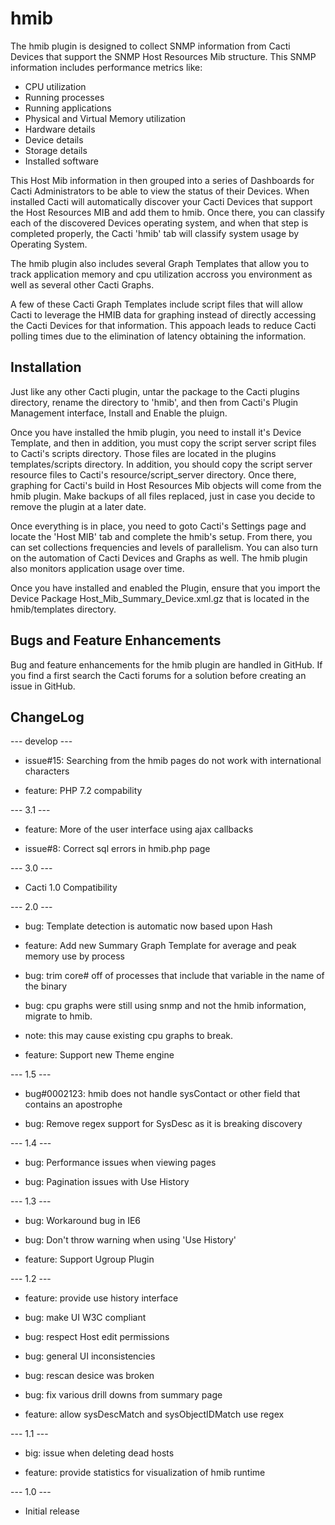 # hmib

The hmib plugin is designed to collect SNMP information from Cacti Devices that
support the SNMP Host Resources Mib structure.  This SNMP information includes
performance metrics like:

* CPU utilization
* Running processes
* Running applications
* Physical and Virtual Memory utilization
* Hardware details
* Device details
* Storage details
* Installed software

This Host Mib information in then grouped into a series of Dashboards for Cacti
Administrators to be able to view the status of their Devices.  When installed
Cacti will automatically discover your Cacti Devices that support the Host
Resources MIB and add them to hmib.  Once there, you can classify each of the
discovered Devices operating system, and when that step is completed properly,
the Cacti 'hmib' tab will classify system usage by Operating System.

The hmib plugin also includes several Graph Templates that allow you to track
application memory and cpu utilization accross you environment as well as
several other Cacti Graphs.

A few of these Cacti Graph Templates include script files that will allow Cacti
to leverage the HMIB data for graphing instead of directly accessing the Cacti
Devices for that information.  This appoach leads to reduce Cacti polling times
due to the elimination of latency obtaining the information.

## Installation

Just like any other Cacti plugin, untar the package to the Cacti plugins
directory, rename the directory to 'hmib', and then from Cacti's Plugin
Management interface, Install and Enable the pluign.

Once you have installed the hmib plugin, you need to install it's Device
Template, and then in addition, you must copy the script server script files to
Cacti's scripts directory.  Those files are located in the plugins
templates/scripts directory.  In addition, you should copy the script server
resource files to Cacti's resource/script_server directory.  Once there,
graphing for Cacti's build in Host Resources Mib objects will come from the hmib
plugin.  Make backups of all files replaced, just in case you decide to remove
the plugin at a later date.

Once everything is in place, you need to goto Cacti's Settings page and locate
the 'Host MIB' tab and complete the hmib's setup.  From there, you can set
collections frequencies and levels of parallelism.  You can also turn on the
automation of Cacti Devices and Graphs as well.  The hmib plugin also monitors
application usage over time.

Once you have installed and enabled the Plugin, ensure that you import the
Device Package Host_Mib_Summary_Device.xml.gz that is located in the
hmib/templates directory.

## Bugs and Feature Enhancements

Bug and feature enhancements for the hmib plugin are handled in GitHub.  If you
find a first search the Cacti forums for a solution before creating an issue in
GitHub.

## ChangeLog

--- develop ---

* issue#15: Searching from the hmib pages do not work with international
  characters

* feature: PHP 7.2 compability

--- 3.1 ---

* feature: More of the user interface using ajax callbacks

* issue#8: Correct sql errors in hmib.php page

--- 3.0 ---

* Cacti 1.0 Compatibility

--- 2.0 ---

* bug: Template detection is automatic now based upon Hash

* feature: Add new Summary Graph Template for average and peak memory use by
  process

* bug: trim core# off of processes that include that variable in the name of the
  binary

* bug: cpu graphs were still using snmp and not the hmib information, migrate to
  hmib.

* note: this may cause existing cpu graphs to break.

* feature: Support new Theme engine

--- 1.5 ---

* bug#0002123: hmib does not handle sysContact or other field that contains an
  apostrophe

* bug: Remove regex support for SysDesc as it is breaking discovery

--- 1.4 ---

* bug: Performance issues when viewing pages

* bug: Pagination issues with Use History

--- 1.3 ---

* bug: Workaround bug in IE6

* bug: Don't throw warning when using 'Use History'

* feature: Support Ugroup Plugin

--- 1.2 ---

* feature: provide use history interface

* bug: make UI W3C compliant

* bug: respect Host edit permissions

* bug: general UI inconsistencies

* bug: rescan desice was broken

* bug: fix various drill downs from summary page

* feature: allow sysDescMatch and sysObjectIDMatch use regex

--- 1.1 ---

* big: issue when deleting dead hosts

* feature: provide statistics for visualization of hmib runtime

--- 1.0 ---

* Initial release
